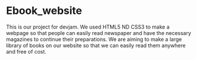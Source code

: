 # Ebook_website
This is our project for devjam. We used HTML5 ND CSS3 to make a webpage so that people can easily read newspaper and have the necessary  magazines to continue their preparations. We are aiming to make a large library of books on our website so that we can easily read them anywhere and free of cost.
